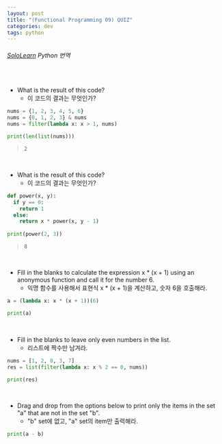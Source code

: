```yaml
---
layout: post
title: "(Functional Programming 09) QUIZ"
categories: dev
tags: python
---
```


###### [SoloLearn](https://www.sololearn.com) Python 번역

<br>

- What is the result of this code?
  - 이 코드의 결과는 무엇인가?

```python
nums = {1, 2, 3, 4, 5, 6}
nums = {0, 1, 2, 3} & nums
nums = filter(lambda x: x > 1, nums)

print(len(list(nums)))
```

> `2`

<br>

- What is the result of this code?
  - 이 코드의 결과는 무엇인가?

```python
def power(x, y):
  if y == 0:
    return 1
  else:
    return x * power(x, y - 1)
  
print(power(2, 3))
```

> `8`

<br>

- Fill in the blanks to calculate the expression x \* (x \+ 1) using an anonymous function and call it for the number 6.
  - 익명 함수를 사용해서 표현식 x \* (x \+ 1)을 계산하고, 숫자 6을 호출해라.

```python
a = (lambda x: x * (x + 1))(6)

print(a)
```

<br>

- Fill in the blanks to leave only even numbers in the list.
  - 리스트에 짝수만 남겨라.

```python
nums = [1, 2, 8, 3, 7]
res = list(filter(lambda x: x % 2 == 0, nums))

print(res)
```

<br>

- Drag and drop from the options below to print only the items in the set "a" that are not in the set "b".
  - "b" set에 없고, "a" set의 item만 출력해라.

```python
print(a - b)
```

<br>

<br>